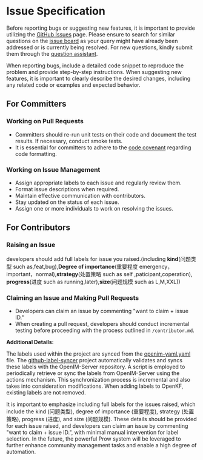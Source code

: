 # Issue Specification

Before reporting bugs or suggesting new features, it is important to provide utilizing the [GitHub Issues](https://github.com/openimsdk/openkf/issues) page. Please ensure to search for similar questions on the [issue board](https://github.com/openimsdk/openkf/issues) as your query might have already been addressed or is currently being resolved. For new questions, kindly submit them through the [question assistant](https://github.com/openimsdk/openkf/issues/new/choose).

When reporting bugs, include a detailed code snippet to reproduce the problem and provide step-by-step instructions. When suggesting new features, it is important to clearly describe the desired changes, including any related code or examples and expected behavior.

## For Committers

### Working on Pull Requests

- Committers should re-run unit tests on their code and document the test results. If necessary, conduct smoke tests.
- It is essential for committers to adhere to the [code covenant](https://github.com/openimsdk/openkf/blob/main/CONTRIBUTING.md) regarding code formatting.

### Working on Issue Management

- Assign appropriate labels to each issue and regularly review them.
- Format issue descriptions when required.
- Maintain effective communication with contributors.
- Stay updated on the status of each issue.
- Assign one or more individuals to work on resolving the issues.

## For Contributors

### Raising an Issue

developers should add full labels for issue you raised.(including **kind**(问题类型 such as,feat,bug),**Degree of importance**(重要程度 emergency，important，normal),**strategy**(处置策略 such as self ,paticipant,coperation), **progress**(进度 such as running,later),**size**(问题规模 such as L,M,XXL))

### Claiming an Issue and Making Pull Requests

- Developers can claim an issue by commenting "want to claim + issue ID."
- When creating a pull request, developers should conduct incremental testing before proceeding with the process outlined in `/contributor.md`.

**Additional Details:**

The labels used within the project are synced from the [openim-yaml.yaml](https://github.com/kubecub/github-label-syncer/blob/main/labels-templates/openim-yaml.yaml) file. The [github-label-syncer](https://github.com/kubecub/github-label-syncer) project automatically validates and syncs these labels with the OpenIM-Server repository. A script is employed to periodically retrieve or sync the labels from OpenIM-Server using the actions mechanism. This synchronization process is incremental and also takes into consideration modifications. When adding labels to OpenKF, existing labels are not removed.

It is important to emphasize including full labels for the issues raised, which include the kind (问题类型), degree of importance (重要程度), strategy (处置策略), progress (进度), and size (问题规模). These details should be provided for each issue raised, and developers can claim an issue by commenting "want to claim + issue ID.", with minimal manual intervention for label selection. In the future, the powerful Prow system will be leveraged to further enhance community management tasks and enable a high degree of automation.
